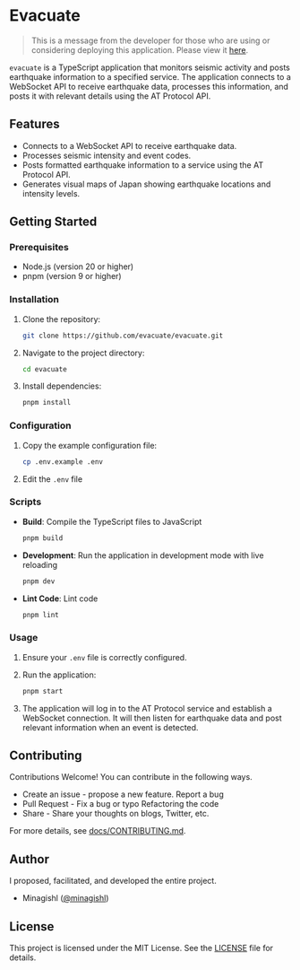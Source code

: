 # Evacuate

> This is a message from the developer for those who are using or considering deploying this application.
Please view it [here](https://gist.github.com/minagishl/68a4f9174c266115ffecbd68b33ab6fb).

`evacuate` is a TypeScript application that monitors seismic activity and posts earthquake information to a specified service. The application connects to a WebSocket API to receive earthquake data, processes this information, and posts it with relevant details using the AT Protocol API.

## Features

- Connects to a WebSocket API to receive earthquake data.
- Processes seismic intensity and event codes.
- Posts formatted earthquake information to a service using the AT Protocol API.
- Generates visual maps of Japan showing earthquake locations and intensity levels.

## Getting Started

### Prerequisites

- Node.js (version 20 or higher)
- pnpm (version 9 or higher)

### Installation

1. Clone the repository:

   ```bash
   git clone https://github.com/evacuate/evacuate.git
   ```

2. Navigate to the project directory:

   ```bash
   cd evacuate
   ```

3. Install dependencies:

   ```bash
   pnpm install
   ```

### Configuration

1. Copy the example configuration file:

    ```bash
    cp .env.example .env
    ```

2. Edit the `.env` file

### Scripts

- **Build**: Compile the TypeScript files to JavaScript

  ```bash
  pnpm build
  ```

- **Development**: Run the application in development mode with live reloading

  ```bash
  pnpm dev
  ```

- **Lint Code**: Lint code

  ```bash
  pnpm lint
  ```

### Usage

1. Ensure your `.env` file is correctly configured.
2. Run the application:

   ```bash
   pnpm start
   ```

3. The application will log in to the AT Protocol service and establish a WebSocket connection. It will then listen for earthquake data and post relevant information when an event is detected.

## Contributing

Contributions Welcome! You can contribute in the following ways.

- Create an issue - propose a new feature. Report a bug
- Pull Request - Fix a bug or typo Refactoring the code
- Share - Share your thoughts on blogs, Twitter, etc.

For more details, see [docs/CONTRIBUTING.md](docs/CONTRIBUTING.md).

## Author

I proposed, facilitated, and developed the entire project.

- Minagishl ([@minagishl](https://github.com/minagishl))

## License

This project is licensed under the MIT License. See the [LICENSE](LICENSE) file for details.
